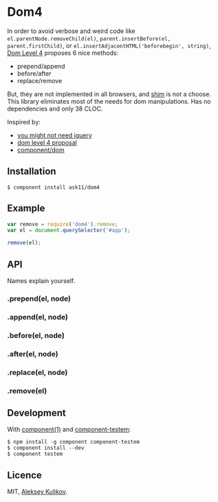 
# Dom4

  In order to avoid verbose and weird code like `el.parentNode.removeChild(el)`,
  `parent.insertBefore(el, parent.firstChild)`, or `el.insertAdjacentHTML('beforebegin', string)`,
  [Dom Level 4](https://dvcs.w3.org/hg/domcore/raw-file/tip/Overview.html#interface-element)
  proposes 6 nice methods:

  - prepend/append
  - before/after
  - replace/remove

But, they are not implemented in all browsers, and [shim](https://github.com/WebReflection/dom4) is not a choose.
This library eliminates most of the needs for dom manipulations. Has no dependencies and only 38 CLOC.

  Inspired by:

  - [you might not need jquery](http://youmightnotneedjquery.com/)
  - [dom level 4 proposal](https://github.com/WebReflection/dom4)
  - [component/dom](https://github.com/component/dom)

## Installation

```
$ component install ask11/dom4
```

## Example

```js
var remove = require('dom4').remove;
var el = document.querySelector('#app');

remove(el);
```

## API

  Names explain yourself.

### .prepend(el, node)
### .append(el, node)
### .before(el, node)
### .after(el, node)
### .replace(el, node)
### .remove(el)

## Development

  With [component(1)](github.com/component/component)
  and [component-testem](github.com/gingkoapp/component-testem):

```
$ npm install -g component component-testem
$ component install --dev
$ component testem
```

## Licence

  MIT, [Aleksey Kulikov](http://ask11.mit-license.org/).
